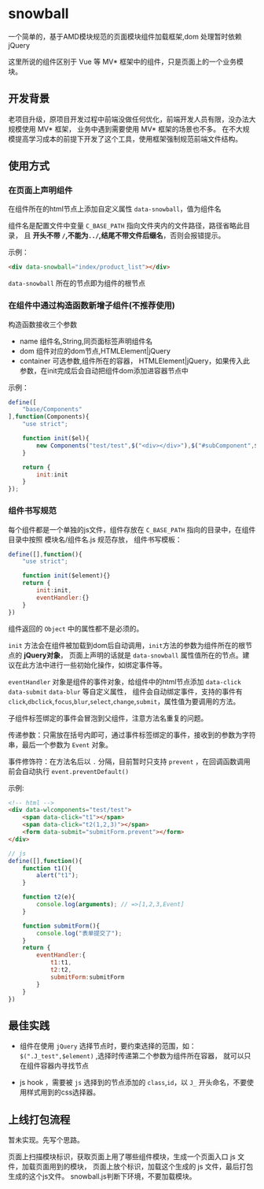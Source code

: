 # snowball

一个简单的，基于AMD模块规范的页面模块组件加载框架,dom 处理暂时依赖 jQuery

这里所说的组件区别于 Vue 等 MV* 框架中的组件，只是页面上的一个业务模块。

## 开发背景
老项目升级，原项目开发过程中前端没做任何优化，前端开发人员有限，没办法大规模使用 MV* 框架，
业务中遇到需要使用 MV* 框架的场景也不多。
在不大规模提高学习成本的前提下开发了这个工具，使用框架强制规范前端文件结构。

## 使用方式

### 在页面上声明组件

在组件所在的html节点上添加自定义属性 `data-snowball`，值为组件名

组件名是配置文件中变量 `C_BASE_PATH` 指向文件夹内的文件路径，路径省略此目录，
且 **开头不带 `/`,不能为`../`,结尾不带文件后缀名**，否则会报错提示。

示例：
```html
<div data-snowball="index/product_list"></div>
```

`data-snowball` 所在的节点即为组件的根节点

### 在组件中通过构造函数新增子组件(不推荐使用)

构造函数接收三个参数

- name 组件名,String,同页面标签声明组件名
- dom 组件对应的dom节点,HTMLElement|jQuery
- container 可选参数,组件所在的容器， HTMLElement|jQuery，如果传入此参数，在init完成后会自动把组件dom添加进容器节点中

示例：
```javascript
define([
    "base/Components"
],function(Components){
    "use strict";

    function init($el){
        new Components("test/test",$("<div></div>"),$("#subComponent",$el));
    }

    return {
        init:init
    }
});
```

### 组件书写规范

每个组件都是一个单独的js文件，组件存放在 `C_BASE_PATH` 指向的目录中，在组件目录中按照 模块名/组件名.js 规范存放，
组件书写模板：
```javascript
define([],function(){
    "use strict";

    function init($element){}
    return {
        init:init,
        eventHandler:{}
    }
})
```

组件返回的 `Object` 中的属性都不是必须的。

`init` 方法会在组件被加载到dom后自动调用，`init`方法的参数为组件所在的根节点的 **jQuery对象**，
页面上声明的话就是 `data-snowball` 属性值所在的节点。建议在此方法中进行一些初始化操作，如绑定事件等。

`eventHandler` 对象是组件的事件对象，给组件中的html节点添加 `data-click` `data-submit` `data-blur` 等自定义属性，
组件会自动绑定事件，支持的事件有 `click`,`dbclick`,`focus`,`blur`,`select`,`change`,`submit`，属性值为要调用的方法。

子组件标签绑定的事件会冒泡到父组件，注意方法名重复的问题。

传递参数：只需放在括号内即可，通过事件标签绑定的事件，接收到的参数为字符串，最后一个参数为 `Event` 对象。

事件修饰符：在方法名后以 `.` 分隔，目前暂时只支持 `prevent` ，在回调函数调用前会自动执行 `event.preventDefault()`

示例:
```html
<!-- html -->
<div data-wlcomponents="test/test">
    <span data-click="t1"></span>
    <span data-click="t2(1,2,3)"></span>
    <form data-submit="submitForm.prevent"></form>
</div>
```

```javascript
// js
define([],function(){
    function t1(){
        alert("t1");
    }

    function t2(e){
        console.log(arguments); // =>[1,2,3,Event]
    }

    function submitForm(){
        console.log("表单提交了");
    }
    return {
        eventHandler:{
            t1:t1,
            t2:t2,
            submitForm:submitForm
        }
    }
})
```

## 最佳实践

- 组件在使用 `jQuery` 选择节点时，要约束选择的范围，如：`$(".J_test",$element)` ,选择时传递第二个参数为组件所在容器，
就可以只在组件容器内寻找节点

- js hook ，需要被 `js` 选择到的节点添加的 `class`,`id`，以 `J_` 开头命名，不要使用样式用到的css选择器。

## 上线打包流程
暂未实现。先写个思路。

页面上扫描模块标识，获取页面上用了哪些组件模块，生成一个页面入口 js 文件，加载页面用到的模块，
页面上放个标识，加载这个生成的 js 文件，最后打包生成的这个js文件。
snowball.js判断下环境，不要加载模块。